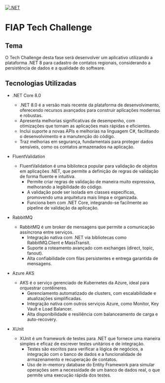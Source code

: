 [![.NET](https://github.com/WGMartins/FiapTechChallenge.Contatos.Produtor.Inclusao/actions/workflows/dotnet.yml/badge.svg?branch=main)](https://github.com/WGMartins/FiapTechChallenge.Contatos.Produtor.Inclusao/actions/workflows/dotnet.yml)

# FIAP Tech Challenge

## Tema

O Tech Challenge desta fase será desenvolver um aplicativo utilizando a plataforma .NET 8 para cadastro de contatos regionais, considerando a persistência de dados e a qualidade do software.

## Tecnologias Utilizadas
- .NET Core 8.0
  -  .NET 8.0 é a versão mais recente da plataforma de desenvolvimento, oferecendo recursos avançados para construir aplicações modernas e robustas.
    -  Apresenta melhorias significativas de desempenho, com otimizações que tornam as aplicações mais rápidas e eficientes.
    -  Inclui suporte a novas APIs e melhorias na linguagem C#, facilitando o desenvolvimento e a manutenção do código.
    -  Traz melhorias em segurança, fundamentais para proteger dados sensíveis, como os contatos armazenados na aplicação.
  
- FluentValidation
  - FluentValidation é uma biblioteca popular para validação de objetos em aplicações .NET, que permite a definição de regras de validação de forma fluente e intuitiva.
    - Permite criar regras de validação de maneira muito expressiva, melhorando a legibilidade do código.
    - A validação pode ser isolada em classes específicas, promovendo uma arquitetura mais limpa e organizada.
    - Funciona bem com .NET Core, integrando-se facilmente ao pipeline de validação da aplicação.

- RabbitMQ
  - RabbitMQ é um broker de mensagens que permite a comunicação assíncrona entre serviços.
    - Integração nativa com .NET via bibliotecas como RabbitMQ.Client e MassTransit.
    - Suporte a roteamento avançado com exchanges (direct, topic, fanout).
    - Alta confiabilidade com filas persistentes e entrega garantida de mensagens.
   
- Azure AKS
  - AKS é o serviço gerenciado de Kubernetes da Azure, ideal para orquestrar contêineres.
    - Gerenciamento automatizado de clusters, com escalabilidade e atualizações simplificadas.
    - Integração nativa com outros serviços Azure, como Monitor, Key Vault e Load Balancer.
    - Alta disponibilidade e resiliência com balanceamento de carga e auto-recovery.

- XUnit
  - XUnit é um framework de testes para .NET que fornece uma maneira simples e eficaz de escrever testes unitários e de integração.
    - Testes são escritos para verificar a lógica de negócios, a integração com o banco de dados e a funcionalidade de armazenamento e recuperação de contatos.
    - Uso de in-memory database do Entity Framework para simular operações sem a necessidade de um banco de dados real, o que permite uma execução rápida dos testes.
